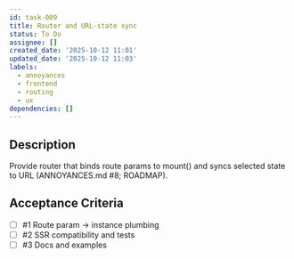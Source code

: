 ```yaml
---
id: task-009
title: Router and URL‑state sync
status: To Do
assignee: []
created_date: '2025-10-12 11:01'
updated_date: '2025-10-12 11:03'
labels:
  - annoyances
  - frontend
  - routing
  - ux
dependencies: []
---
```


## Description

<!-- SECTION:DESCRIPTION:BEGIN -->
Provide router that binds route params to mount() and syncs selected state to URL (ANNOYANCES.md #8; ROADMAP).
<!-- SECTION:DESCRIPTION:END -->

## Acceptance Criteria
<!-- AC:BEGIN -->
- [ ] #1 Route param → instance plumbing
- [ ] #2 SSR compatibility and tests
- [ ] #3 Docs and examples
<!-- AC:END -->
